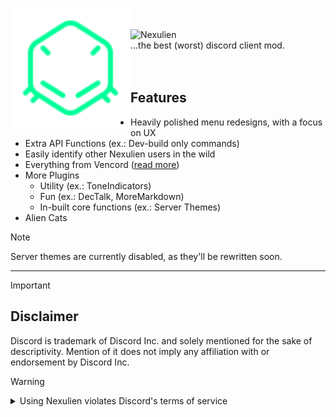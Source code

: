 <p>
<img alt="Nexulien" src="./images/logo.svg" height="192px" align="left">
<br>
<br>
<img alt="Nexulien" src="./images/nexulien.svg"><br>
...the best (worst) discord client mod.
<br>
<br>
<br>
</p>

## Features

- Heavily polished menu redesigns, with a focus on UX
- Extra API Functions (ex.: Dev-build only commands)
- Easily identify other Nexulien users in the wild
- Everything from Vencord ([read more](https://github.com/Vendicated/Vencord/?tab=readme-ov-file#features))
- More Plugins
    - Utility (ex.: ToneIndicators)
    - Fun (ex.: DecTalk, MoreMarkdown)
    - In-built core functions (ex.: Server Themes)
- Alien Cats

> [!NOTE]
> Server themes are currently disabled, as they'll be rewritten soon.

---

> [!IMPORTANT]
> ## Disclaimer
> 
> Discord is trademark of Discord Inc. and solely mentioned for the sake of descriptivity.
> Mention of it does not imply any affiliation with or endorsement by Discord Inc.

> [!WARNING]
>
> <details>
> <summary>Using Nexulien violates Discord's terms of service</summary>
> 
> ## Client modifications are against Discord's Terms of Service.
> 
> However, Discord is pretty indifferent about them and there are no known cases of users getting banned for using client mods! So you should generally be fine as long as you don’t use any plugins that implement abusive behaviour. But no worries, all inbuilt plugins are > safe to use!
> 
> Regardless, if your account is very important to you and it getting disabled would be a disaster for you, you should probably not use any client mods (not exclusive to Nexulien), just to be safe.
> 
> Additionally, make sure not to post screenshots with Nexulien in a server where you might get banned for it.
> 
> </details>
